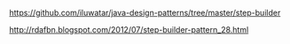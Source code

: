 https://github.com/iluwatar/java-design-patterns/tree/master/step-builder

http://rdafbn.blogspot.com/2012/07/step-builder-pattern_28.html

